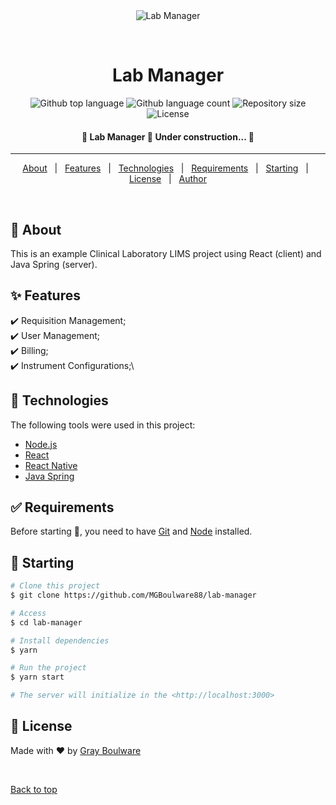 <div align="center" id="top"> 
  <img src="./.github/app.gif" alt="Lab Manager" />

  &#xa0;

  <!-- <a href="https://labmanager.netlify.app">Demo</a> -->
</div>

<h1 align="center">Lab Manager</h1>

<p align="center">
  <img alt="Github top language" src="https://img.shields.io/github/languages/top/MGBoulware88/lab-manager?color=56BEB8">

  <img alt="Github language count" src="https://img.shields.io/github/languages/count/MGBoulware88/lab-manager?color=56BEB8">

  <img alt="Repository size" src="https://img.shields.io/github/repo-size/MGBoulware88/lab-manager?color=56BEB8">

  <img alt="License" src="https://img.shields.io/github/license/MGBoulware88/lab-manager?color=56BEB8">

  <!-- <img alt="Github issues" src="https://img.shields.io/github/issues/MGBoulware88/lab-manager?color=56BEB8" /> -->

  <!-- <img alt="Github forks" src="https://img.shields.io/github/forks/MGBoulware88/lab-manager?color=56BEB8" /> -->

  <!-- <img alt="Github stars" src="https://img.shields.io/github/stars/MGBoulware88/lab-manager?color=56BEB8" /> -->
</p>

<!-- Status -->

<h4 align="center"> 
	🚧  Lab Manager 🚀 Under construction...  🚧
</h4> 

<hr>

<p align="center">
  <a href="#dart-about">About</a> &#xa0; | &#xa0; 
  <a href="#sparkles-features">Features</a> &#xa0; | &#xa0;
  <a href="#rocket-technologies">Technologies</a> &#xa0; | &#xa0;
  <a href="#white_check_mark-requirements">Requirements</a> &#xa0; | &#xa0;
  <a href="#checkered_flag-starting">Starting</a> &#xa0; | &#xa0;
  <a href="#memo-license">License</a> &#xa0; | &#xa0;
  <a href="https://github.com/MGBoulware88" target="_blank">Author</a>
</p>

<br>

## :dart: About ##

This is an example Clinical Laboratory LIMS project using React (client) and Java Spring (server).

## :sparkles: Features ##

:heavy_check_mark: Requisition Management;\
:heavy_check_mark: User Management;\
:heavy_check_mark: Billing;\
:heavy_check_mark: Instrument Configurations;\

## :rocket: Technologies ##

The following tools were used in this project:

- [Node.js](https://nodejs.org/en/)
- [React](https://pt-br.reactjs.org/)
- [React Native](https://reactnative.dev/)
- [Java Spring](https://docs.spring.io/spring-framework/docs/current/javadoc-api/index.html/)

## :white_check_mark: Requirements ##

Before starting :checkered_flag:, you need to have [Git](https://git-scm.com) and [Node](https://nodejs.org/en/) installed.

## :checkered_flag: Starting ##

```bash
# Clone this project
$ git clone https://github.com/MGBoulware88/lab-manager

# Access
$ cd lab-manager

# Install dependencies
$ yarn

# Run the project
$ yarn start

# The server will initialize in the <http://localhost:3000>
```

## :memo: License ##

Made with :heart: by <a href="https://github.com/MGBoulware88" target="_blank">Gray Boulware</a>

&#xa0;

<a href="#top">Back to top</a>
